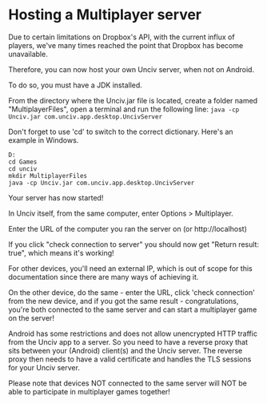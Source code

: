 # Hosting a Multiplayer server

Due to certain limitations on Dropbox's API, with the current influx of players, we've many times reached the point that Dropbox has become unavailable.

Therefore, you can now host your own Unciv server, when not on Android.

To do so, you must have a JDK installed.

From the directory where the Unciv.jar file is located, create a folder named "MultiplayerFiles", open a terminal and run the following line:
`java -cp Unciv.jar com.unciv.app.desktop.UncivServer`

Don't forget to use 'cd' to switch to the correct dictionary. Here's an example in Windows.

```
D:
cd Games
cd unciv
mkdir MultiplayerFiles
java -cp Unciv.jar com.unciv.app.desktop.UncivServer
```

Your server has now started!

In Unciv itself, from the same computer, enter Options > Multiplayer.

Enter the URL of the computer you ran the server on (or http://localhost)

If you click "check connection to server" you should now get "Return result: true", which means it's working!

For other devices, you'll need an external IP, which is out of scope for this documentation since there are many ways of achieving it.

On the other device, do the same - enter the URL, click 'check connection' from the new device, and if you got the same result - congratulations, you're both connected to the same server and can start a multiplayer game on the server!

Android has some restrictions and does not allow unencrypted HTTP traffic from the Unciv app to a server. So you need to have a reverse proxy that sits between your (Android) client(s) and the Unciv server. The reverse proxy then needs to have a valid certificate and handles the TLS sessions for your Unciv server.

Please note that devices NOT connected to the same server will NOT be able to participate in multiplayer games together!
